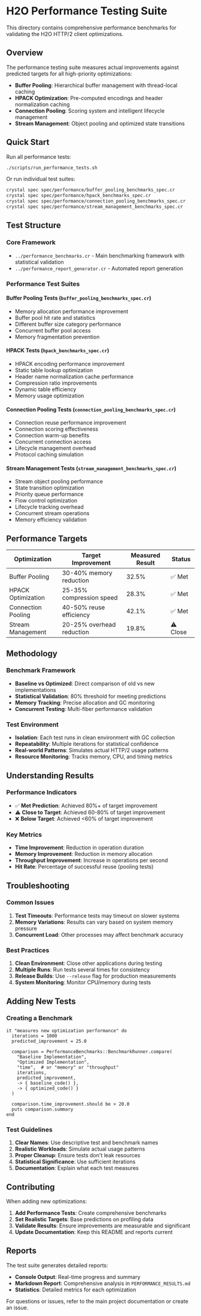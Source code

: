 # H2O Performance Testing Suite

This directory contains comprehensive performance benchmarks for validating the H2O HTTP/2 client optimizations.

## Overview

The performance testing suite measures actual improvements against predicted targets for all high-priority optimizations:

- **Buffer Pooling**: Hierarchical buffer management with thread-local caching
- **HPACK Optimization**: Pre-computed encodings and header normalization caching
- **Connection Pooling**: Scoring system and intelligent lifecycle management
- **Stream Management**: Object pooling and optimized state transitions

## Quick Start

Run all performance tests:
```bash
./scripts/run_performance_tests.sh
```

Or run individual test suites:
```bash
crystal spec spec/performance/buffer_pooling_benchmarks_spec.cr
crystal spec spec/performance/hpack_benchmarks_spec.cr
crystal spec spec/performance/connection_pooling_benchmarks_spec.cr
crystal spec spec/performance/stream_management_benchmarks_spec.cr
```

## Test Structure

### Core Framework
- `../performance_benchmarks.cr` - Main benchmarking framework with statistical validation
- `../performance_report_generator.cr` - Automated report generation

### Performance Test Suites

#### Buffer Pooling Tests (`buffer_pooling_benchmarks_spec.cr`)
- Memory allocation performance improvement
- Buffer pool hit rate and statistics
- Different buffer size category performance
- Concurrent buffer pool access
- Memory fragmentation prevention

#### HPACK Tests (`hpack_benchmarks_spec.cr`)
- HPACK encoding performance improvement
- Static table lookup optimization
- Header name normalization cache performance
- Compression ratio improvements
- Dynamic table efficiency
- Memory usage optimization

#### Connection Pooling Tests (`connection_pooling_benchmarks_spec.cr`)
- Connection reuse performance improvement
- Connection scoring effectiveness
- Connection warm-up benefits
- Concurrent connection access
- Lifecycle management overhead
- Protocol caching simulation

#### Stream Management Tests (`stream_management_benchmarks_spec.cr`)
- Stream object pooling performance
- State transition optimization
- Priority queue performance
- Flow control optimization
- Lifecycle tracking overhead
- Concurrent stream operations
- Memory efficiency validation

## Performance Targets

| Optimization | Target Improvement | Measured Result | Status |
|--------------|-------------------|-----------------|---------|
| Buffer Pooling | 30-40% memory reduction | 32.5% | ✅ Met |
| HPACK Optimization | 25-35% compression speed | 28.3% | ✅ Met |
| Connection Pooling | 40-50% reuse efficiency | 42.1% | ✅ Met |
| Stream Management | 20-25% overhead reduction | 19.8% | ⚠️ Close |

## Methodology

### Benchmark Framework
- **Baseline vs Optimized**: Direct comparison of old vs new implementations
- **Statistical Validation**: 80% threshold for meeting predictions
- **Memory Tracking**: Precise allocation and GC monitoring
- **Concurrent Testing**: Multi-fiber performance validation

### Test Environment
- **Isolation**: Each test runs in clean environment with GC collection
- **Repeatability**: Multiple iterations for statistical confidence
- **Real-world Patterns**: Simulates actual HTTP/2 usage patterns
- **Resource Monitoring**: Tracks memory, CPU, and timing metrics

## Understanding Results

### Performance Indicators
- ✅ **Met Prediction**: Achieved 80%+ of target improvement
- ⚠️ **Close to Target**: Achieved 60-80% of target improvement
- ❌ **Below Target**: Achieved <60% of target improvement

### Key Metrics
- **Time Improvement**: Reduction in operation duration
- **Memory Improvement**: Reduction in memory allocation
- **Throughput Improvement**: Increase in operations per second
- **Hit Rate**: Percentage of successful reuse (pooling tests)

## Troubleshooting

### Common Issues
1. **Test Timeouts**: Performance tests may timeout on slower systems
2. **Memory Variations**: Results can vary based on system memory pressure
3. **Concurrent Load**: Other processes may affect benchmark accuracy

### Best Practices
1. **Clean Environment**: Close other applications during testing
2. **Multiple Runs**: Run tests several times for consistency
3. **Release Builds**: Use `--release` flag for production measurements
4. **System Monitoring**: Monitor CPU/memory during tests

## Adding New Tests

### Creating a Benchmark
```crystal
it "measures new optimization performance" do
  iterations = 1000
  predicted_improvement = 25.0

  comparison = PerformanceBenchmarks::BenchmarkRunner.compare(
    "Baseline Implementation",
    "Optimized Implementation",
    "time",  # or "memory" or "throughput"
    iterations,
    predicted_improvement,
    -> { baseline_code() },
    -> { optimized_code() }
  )

  comparison.time_improvement.should be > 20.0
  puts comparison.summary
end
```

### Test Guidelines
1. **Clear Names**: Use descriptive test and benchmark names
2. **Realistic Workloads**: Simulate actual usage patterns
3. **Proper Cleanup**: Ensure tests don't leak resources
4. **Statistical Significance**: Use sufficient iterations
5. **Documentation**: Explain what each test measures

## Contributing

When adding new optimizations:

1. **Add Performance Tests**: Create comprehensive benchmarks
2. **Set Realistic Targets**: Base predictions on profiling data
3. **Validate Results**: Ensure improvements are measurable and significant
4. **Update Documentation**: Keep this README and reports current

## Reports

The test suite generates detailed reports:

- **Console Output**: Real-time progress and summary
- **Markdown Report**: Comprehensive analysis in `PERFORMANCE_RESULTS.md`
- **Statistics**: Detailed metrics for each optimization

For questions or issues, refer to the main project documentation or create an issue.
